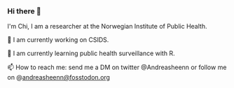 ### Hi there 👋 

I'm Chi, I am a researcher at the Norwegian Institute of Public Health. 

🔭 I am currently working on CSIDS.

🌱 I am currently learning public health surveillance with R.

📫 How to reach me: send me a DM on twitter @Andreasheenn or follow me on @andreasheenn@fosstodon.org

<!--
**andreaczhang/andreaczhang** is a ✨ _special_ ✨ repository because its `README.md` (this file) appears on your GitHub profile.

Here are some ideas to get you started:

- 🔭 I’m currently working on ...
- 🌱 I’m currently learning ...
- 👯 I’m looking to collaborate on ...
- 🤔 I’m looking for help with ...
- 💬 Ask me about ...
- 📫 How to reach me: ...
- 😄 Pronouns: ...
- ⚡ Fun fact: ...
-->
